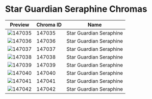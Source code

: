 # Star Guardian Seraphine Chromas



| Preview | Chroma ID | Name |
|---------|-----------|------|
| ![147035](https://raw.communitydragon.org/latest/plugins/rcp-be-lol-game-data/global/default/v1/champion-chroma-images/147/147035.png) | 147035 | Star Guardian Seraphine |
| ![147036](https://raw.communitydragon.org/latest/plugins/rcp-be-lol-game-data/global/default/v1/champion-chroma-images/147/147036.png) | 147036 | Star Guardian Seraphine |
| ![147037](https://raw.communitydragon.org/latest/plugins/rcp-be-lol-game-data/global/default/v1/champion-chroma-images/147/147037.png) | 147037 | Star Guardian Seraphine |
| ![147038](https://raw.communitydragon.org/latest/plugins/rcp-be-lol-game-data/global/default/v1/champion-chroma-images/147/147038.png) | 147038 | Star Guardian Seraphine |
| ![147039](https://raw.communitydragon.org/latest/plugins/rcp-be-lol-game-data/global/default/v1/champion-chroma-images/147/147039.png) | 147039 | Star Guardian Seraphine |
| ![147040](https://raw.communitydragon.org/latest/plugins/rcp-be-lol-game-data/global/default/v1/champion-chroma-images/147/147040.png) | 147040 | Star Guardian Seraphine |
| ![147041](https://raw.communitydragon.org/latest/plugins/rcp-be-lol-game-data/global/default/v1/champion-chroma-images/147/147041.png) | 147041 | Star Guardian Seraphine |
| ![147042](https://raw.communitydragon.org/latest/plugins/rcp-be-lol-game-data/global/default/v1/champion-chroma-images/147/147042.png) | 147042 | Star Guardian Seraphine |